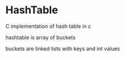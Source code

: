 # HashTable
C implementation of hash table in c

hashtable is array of buckets

buckets are linked lists with keys and int values
